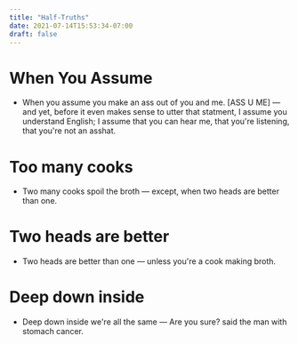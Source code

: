 ```yaml
---
title: "Half-Truths"
date: 2021-07-14T15:53:34-07:00
draft: false
---
```


# When You Assume

* When you assume you make an ass out of you and me. [ASS U ME] &mdash;
  and yet, before it even makes sense to utter that statment, I
  assume you understand English; I assume that you can hear me, that
  you're listening, that you're not an asshat.


# Too many cooks

* Two many cooks spoil the broth &mdash; except, when two heads are better
  than one.

# Two heads are better

* Two heads are better than one &mdash; unless you're a cook making broth.


# Deep down inside

* Deep down inside we're all the same &mdash; Are you sure? said the man with
  stomach cancer.

